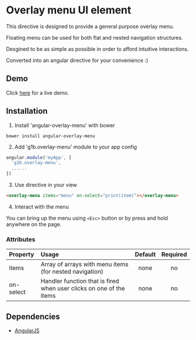 # Overlay menu UI element

This directive is designed to provide a general purpose overlay menu. 

Floating menu can be used for both flat and nested navigation structures.

Desgined to be as simple as possible in order to afford intuitive interactions.

Converted into an angular directive for your convenience :)

## Demo
Click <a href="https://rawgit.com/g1eb/angular-overlay-menu/master/" target="_blank">here</a> for a live demo.

## Installation

1) Install 'angular-overlay-menu' with bower

```
bower install angular-overlay-menu
```

2) Add 'g1b.overlay-menu' module to your app config


```javascript
angular.module('myApp', [
  'g1b.overlay-menu',
  ......
])
```

3) Use directive in your view

```html
<overlay-menu items="menu" on-select="print(item)"></overlay-menu>
```

4) Interact with the menu

You can bring up the menu using `<Esc>` button or by press and hold anywhere on the page.

### Attributes

|Property        | Usage           | Default  | Required |
|:------------- |:-------------|:-----:|:-----:|
| items | Array of arrays with menu items (for nested navigation) | none | no |
| on-select | Handler function that is fired when user clicks on one of the items | none | no |

## Dependencies

* [AngularJS](https://angularjs.org/)
